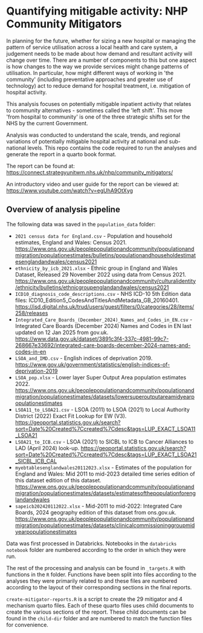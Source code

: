 # Quantifying mitigable activity: NHP Community Mitigators

In planning for the future, whether for sizing a new hospital or managing the pattern of service utilisation across a local health and care system, a judgement needs to be made about how demand and resultant activity will change over time. There are a number of components to this but one aspect is how changes to the way we provide services might change patterns of utilisation. In particular, how might different ways of working in 'the community' (including preventative approaches and greater use of technology) act to reduce demand for hospital treatment, i.e. mitigation of hospital activity.

This analysis focuses on potentially mitigable inpatient activity that relates to community alternatives - sometimes called the 'left shift'. This move 'from hospital to community' is one of the three strategic shifts set for the NHS by the current Government.

Analysis was conducted to understand the scale, trends, and regional variations of potentially mitigable hospital activity at national and sub-national levels. This repo contains the code required to run the analyses and generate the report in a quarto book format.

The report can be found at: https://connect.strategyunitwm.nhs.uk/nhp/community_mitigators/

An introductory video and user guide for the report can be viewed at: https://www.youtube.com/watch?v=egUhA9OtXyg

## Overview of analysis pipeline

The following data was saved in the `population_data` folder:

- `2021 census data for England.csv` - Population and household estimates, England and Wales: Census 2021.	<https://www.ons.gov.uk/peoplepopulationandcommunity/populationandmigration/populationestimates/bulletins/populationandhouseholdestimatesenglandandwales/census2021>
- `ethnicity_by_icb_2021.xlsx` - Ethnic group in England and Wales
Dataset, Released 29 November 2022 using data from Census 2021.	<https://www.ons.gov.uk/peoplepopulationandcommunity/culturalidentity/ethnicity/bulletins/ethnicgroupenglandandwales/census2021>
- `ICD10_diagnosis_code_descriptions.csv` -	NHS ICD-10 5th Edition data files: ICD10_Edition5_CodesAndTitlesAndMetadata_GB_20160401. <https://isd.digital.nhs.uk/trud/users/guest/filters/0/categories/28/items/258/releases>
- `Integrated_Care_Boards_(December_2024)_Names_and_Codes_in_EN.csv` - Integrated Care Boards (December 2024) Names and Codes in EN last updated on 12 Jan 2025 from gov.uk. <https://www.data.gov.uk/dataset/3891c3f4-337c-4981-99c7-268667e33692/integrated-care-boards-december-2024-names-and-codes-in-en>
- `LSOA_and_IMD.csv` - English indices of deprivation 2019. <https://www.gov.uk/government/statistics/english-indices-of-deprivation-2019>
- `LSOA_pop.xlsx` - Lower layer Super Output Area population estimates 2022. <https://www.ons.gov.uk/peoplepopulationandcommunity/populationandmigration/populationestimates/datasets/lowersuperoutputareamidyearpopulationestimates>
- `LSOA11_to_LSOA21.csv` - LSOA (2011) to LSOA (2021) to Local Authority District (2022) Exact Fit Lookup for EW (V3). <https://geoportal.statistics.gov.uk/search?sort=Date%20Created%7Ccreated%7Cdesc&tags=LUP_EXACT_LSOA11_LSOA21>
- `LSOA21_to_ICB.csv` - LSOA (2021) to SICBL to ICB to Cancer Alliances to LAD (April 2024) look-up. <https://geoportal.statistics.gov.uk/search?sort=Date%20Created%7Ccreated%7Cdesc&tags=LUP_EXACT_LSOA21_SICBL_ICB_CAL>
- `myebtablesenglandwales20112023.xlsx` - Estimates of the population for England and Wales: Mid 2011 to mid-2023 detailed time series edition of this dataset edition of this dataset. <https://www.ons.gov.uk/peoplepopulationandcommunity/populationandmigration/populationestimates/datasets/estimatesofthepopulationforenglandandwales>
- `sapeicb202420112022.xlsx` - Mid-2011 to mid-2022: Integrated Care Boards, 2024 geography edition of this dataset from ons.gov.uk. <https://www.ons.gov.uk/peoplepopulationandcommunity/populationandmigration/populationestimates/datasets/clinicalcommissioninggroupmidyearpopulationestimates>




Data was first processed in Databricks. Notebooks in the `databricks notebook` folder are numbered according to the order in which they were run.

The rest of the processing and analysis can be found in `_targets.R` with functions in the `R` folder. Functions have been split into files according to the analyses they were primarily related to and these files are numbered according to the layout of their corresponding sections in the final reports.

`create-mitigator-reports.R` is a script to create the 29 mitigator and 4 mechanism quarto files. Each of these quarto files uses child documents to create the various sections of the report. These child documents can be found in the `child-dir` folder and are numbered to match the function files for convenience.
